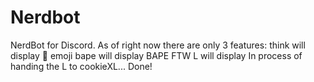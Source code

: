 # Nerdbot
NerdBot for Discord.
As of right now there are only 3 features:
think will display :thinking: emoji
bape will display BAPE FTW
L will display In process of handing the L to cookieXL... Done!

